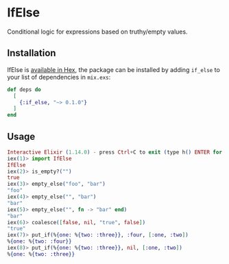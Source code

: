 # IfElse

Conditional logic for expressions based on truthy/empty values.

## Installation

IfElse is [available in Hex](https://hex.pm/packages/if_else), the package can
be installed by adding `if_else` to your list of dependencies in `mix.exs`:

```elixir
def deps do
  [
    {:if_else, "~> 0.1.0"}
  ]
end
```

## Usage

```elixir
Interactive Elixir (1.14.0) - press Ctrl+C to exit (type h() ENTER for help)
iex(1)> import IfElse
IfElse
iex(2)> is_empty?("")
true
iex(3)> empty_else("foo", "bar")
"foo"
iex(4)> empty_else("", "bar")
"bar"
iex(5)> empty_else("", fn -> "bar" end)
"bar"
iex(6)> coalesce([false, nil, "true", false])
"true"
iex(7)> put_if(%{one: %{two: :three}}, :four, [:one, :two])
%{one: %{two: :four}}
iex(8)> put_if(%{one: %{two: :three}}, nil, [:one, :two])
%{one: %{two: :three}}
```
